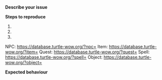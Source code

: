 **Describe your issue**
<!--- A clear description what the bug is. -->

**Steps to reproduce**
<!--- Steps to reproduce the behaviour. Provide as much details as possible. -->
1.
2. 
3. 

<!--- Include IDs of affected NPCs , items, quests or spells with a link to the relevant page. -->
NPC: https://database.turtle-wow.org/?npc=
Item: https://database.turtle-wow.org/?item=
Quest: https://database.turtle-wow.org/?quest=
Spell: https://database.turtle-wow.org/?spell=
Object: https://database.turtle-wow.org/?object=

**Expected behaviour**
<!--- Describe how it **should** work. -->
